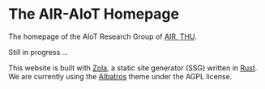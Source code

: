 # The AIR-AIoT Homepage
The homepage of the AIoT Research Group of [AIR, THU](https://air.tsinghua.edu.cn/).

Still in progress ...

This website is built with [Zola](https://www.getzola.org/), a static site generator (SSG) written in [Rust](https://www.rust-lang.org/).
We are currently using the [Albatros](https://www.getzola.org/themes/albatros/) theme under the AGPL license.
